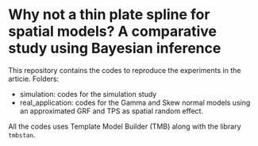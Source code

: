 # Why not a thin plate spline for spatial models? A comparative study using Bayesian inference

This repository contains the codes to reproduce the experiments in the articie.
Folders:
- simulation: codes for the simulation study
- real_application: codes for the Gamma and Skew normal models using an approximated GRF and TPS as spatial random effect.

  
All the codes uses Template Model Builder (TMB) along with the library $\texttt{tmbstan}$.
